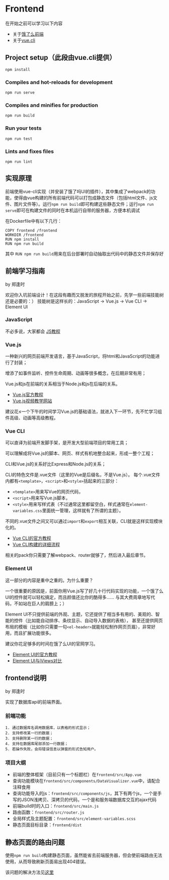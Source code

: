 # Frontend

在开始之前可以学习以下内容

* 关于[饿了么前端](http://element-cn.eleme.io/#/zh-CN/guide/design)
* 关于[vue.cli](https://cli.vuejs.org/guide/)

## Project setup（此段由vue.cli提供）
```
npm install
```

### Compiles and hot-reloads for development
```
npm run serve
```

### Compiles and minifies for production
```
npm run build
```

### Run your tests
```
npm run test
```

### Lints and fixes files
```
npm run lint
```

## 实现原理

前端使用vue-cli实现（并安装了饿了吗UI的插件），其中集成了webpack的功能，使得由vue构建的所有前端代码可以打包成静态文件（包括html文件、js文件、图片文件等）。运行`npm run build`即可构建这些静态文件；运行`npm run serve`即可在构建文件的同时在本机运行自带的服务器，方便本机调试

在Dockerfile中有以下几行：

```
COPY frontend /frontend		  
WORKDIR /frontend           
RUN npm install        
RUN npm run build              
```
其中 `RUN npm run build`用来在后台部署时自动抽取出代码中的静态文件并保存好

## 前端学习指南
by 郑逢时

欢迎你入坑前端设计！在这段有趣而又脱发的旅程开始之前，先学一些前端技能树还是必要的：）
技能树是这样长的：JavaScript -> Vue.js -> Vue CLI -> Element UI
### JavaScript
不必多说，大家都会
[JS教程](http://www.w3school.com.cn/js/)

### Vue.js
一种新兴的网页前端开发语言，基于JavaScript，将html和JavaScript的功能进行了封装；

增添了如事件监听、控件生命周期、动画等很多概念，在后期非常有用；

Vue.js和js在前端的关系相当于Node.js和js在后端的关系。

* [Vue.js官方教程](https://cn.vuejs.org/v2/guide/index.html)
* [Vue.js视频教学网站](https://scrimba.com/playlist/pXKqta)

建议花≤一个下午的时间学习Vue.js的基础语法，就进入下一环节，先不忙学习组件高级、动画等高级教程。

### Vue CLI
可以直译为前端开发脚手架，是开发大型前端项目的常用工具；

可以理解成将Vue.js的脚本、网页、样式有机地整合起来，形成一整个工程；

CLI和Vue.js的关系好比Express和Node.js的关系；

CLI的特色文件是.vue文件（这里的Vue是后缀名，不是Vue.js）。
每个.vue文件内都有`<template>`，`<script>`和`<style>`括起来的三部分：

* `<template>`用来写Vue的网页代码，
* `<script>`用来写Vue.js脚本，
* `<style>`用来写样式表（不过通常这里都留空白，样式通常在`element-variables.css`里面统一管理，这样就有了所谓的主题）。

不同的.vue文件之间又可以通过`import`和`export`相互关联，CLI就是这样实现模块化的。

* [Vue CLI的官方教程](https://cli.vuejs.org/zh/guide/)
* [Vue CLI构建的详细流程](https://blog.csdn.net/wulala_hei/article/details/80488674)

相关的pack你只需要了解webpack、router就够了，然后进入最后章节。

### Element UI
这一部分的内容是重中之重的。为什么重要？

一个很重要的原因是，前面你用Vue.js写了好几十行代码实现的功能，一个饿了么UI的控件就可以轻松搞定，而且颜值还比你的酷得多……
与其大费周章地写代码，不如站在巨人的肩膀上；）

Element UI不只提供前端的外观、主题，它还提供了相当多有用的、美观的、智能的控件（比如能自动排序、条纹显示、自动导入数据的表格），
甚至还提供网页布局的模板（比如你只需要一句`<el-header>`就能轻松制作网页页眉），非常好用，而且扩展功能很多。

建议你花足够多的时间在饿了么UI的官网学习。

* [Element UI的官方教程](https://cli.vuejs.org/zh/guide/)
* [Element UI与iViews对比](https://www.jianshu.com/p/5cee11d69b70)

## frontend说明
by 郑逢时

实现了数据库api的前端界面。
### 前端功能

    1. 通过数据库名调用数据库，以表格的形式显示；
    2. 支持修改某一行的数据；
    3. 支持删除某一行的数据；
    4. 支持在数据库尾部添加一行数据；
    5. 若操作失败，会将错误信息以弹窗的形式告知用户。

### 项目大纲
* 前端的整体框架（目前只有一个标题栏）在`frontend/src/App.vue`
* 查询功能模块在`frontend/src/components/DataVisualizer.vue`中，请配合注释食用
* 查询功能导入的js：`frontend/src/components/js`，其下有两个js，一个是手写的JSON浅拷贝、深拷贝的代码，一个是和服务端数据库交互的ajax代码
* 前端build时的入口：`frontend/src/main.js`
* 路由函数：`frontend/src/router.js`
* 全局样式及主题配置：`frontend/src/element-variables.scss`
* 静态页面目标目录：`frontend/dist`

## 静态页面的路由问题
使用`npm run build`构建静态页面，虽然能省去前端服务器，但会使前端路由无法使用，从而导致刷新页面易出现404错误。

该问题的解决方法见[这里](https://router.vuejs.org/zh/guide/essentials/history-mode.html#%E5%90%8E%E7%AB%AF%E9%85%8D%E7%BD%AE%E4%BE%8B%E5%AD%90)
